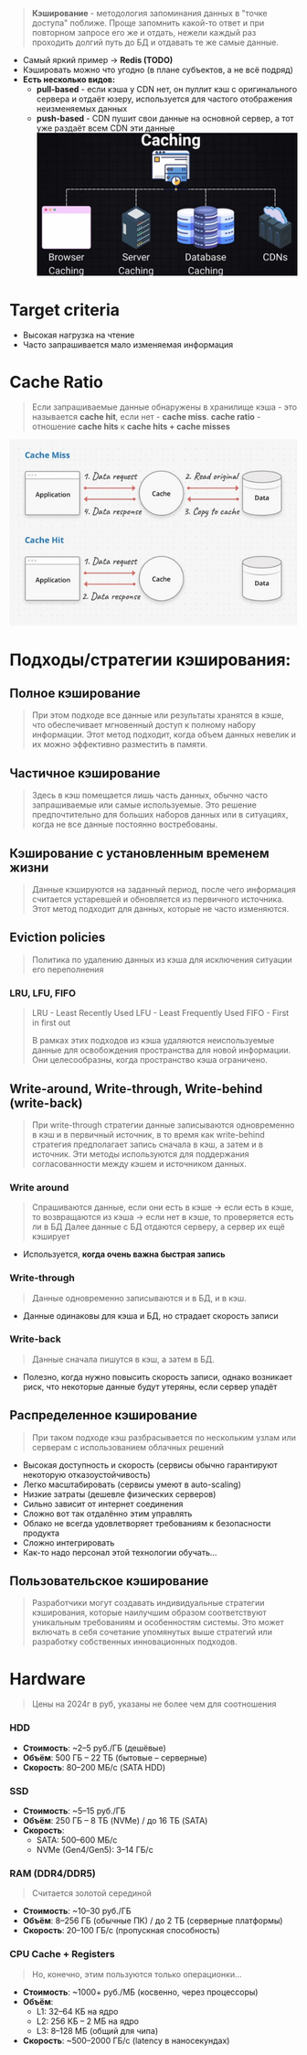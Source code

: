 > **Кэширование** - методология запоминания данных в "точке доступа" поближе.
> Проще запомнить какой-то ответ и при повторном запросе его же и отдать, нежели каждый раз проходить долгий путь до БД и отдавать те же самые данные.
* Самый яркий пример -> **Redis (TODO)**
* Кэшировать можно что угодно (в плане субъектов, а не всё подряд)
* **Есть несколько видов:**
	* **pull-based** - если кэша у CDN нет, он пуллит кэш с оригинального сервера и отдаёт юзеру, используется для частого отображения неизменяемых данных
	* **push-based** - CDN пушит свои данные на основной сервер, а тот уже раздаёт всем CDN эти данные
![Pasted image 20241026234554](image-storage/Pasted%20image%2020241026234554.png)
# Target criteria
* Высокая нагрузка на чтение
* Часто запрашивается мало изменяемая информация
# Cache Ratio
> Если запрашиваемые данные обнаружены в хранилище кэша - это называется **cache hit**, если нет - **cache miss**.
> **cache ratio** - отношение **cache hits** к **cache hits + cache misses**

![Untitled](image-storage/Untitled%202.png)
# Подходы/стратегии кэширования:
## Полное кэширование
> При этом подходе все данные или результаты хранятся в кэше, что обеспечивает мгновенный доступ к полному набору информации. Этот метод подходит, когда объем данных невелик и их можно эффективно разместить в памяти.
## Частичное кэширование
> Здесь в кэш помещается лишь часть данных, обычно часто запрашиваемые или самые используемые. Это решение предпочтительно для больших наборов данных или в ситуациях, когда не все данные постоянно востребованы.
## Кэширование с установленным временем жизни
> Данные кэшируются на заданный период, после чего информация считается устаревшей и обновляется из первичного источника. Этот метод подходит для данных, которые не часто изменяются.
## Eviction policies
> Политика по удалению данных из кэша для исключения ситуации его переполнения
### LRU, LFU, FIFO
> LRU - Least Recently Used
> LFU - Least Frequently Used
> FIFO - First in first out
> 
> В рамках этих подходов из кэша удаляются неиспользуемые данные для освобождения пространства для новой информации. Они целесообразны, когда пространство кэша ограничено.
## Write-around, Write-through, Write-behind (write-back)
> При write-through стратегии данные записываются одновременно в кэш и в первичный источник, в то время как write-behind стратегия предполагает запись сначала в кэш, а затем и в источник. Эти методы используются для поддержания согласованности между кэшем и источником данных.
### Write around
> Спрашиваются данные, если они есть в кэше 
> 	-> если есть в кэше, то возвращаются из кэша
> 	-> если нет в кэше, то проверяется есть ли в БД
> Далее данные с БД отдаются серверу, а сервер их ещё кэширует
* Используется, **когда очень важна быстрая запись**
### Write-through
> Данные одновременно записываются и в БД, и в кэш. 
* Данные одинаковы для кэша и БД, но страдает скорость записи
### Write-back
> Данные сначала пишутся в кэш, а затем в БД.
* Полезно, когда нужно повысить скорость записи, однако возникает риск, что некоторые данные будут утеряны, если сервер упадёт
## Распределенное кэширование
> При таком подходе кэш разбрасывается по нескольким узлам или серверам с использованием облачных решений
* Высокая доступность и скорость (сервисы обычно гарантируют некоторую отказоустойчивость)
* Легко масштабировать (сервисы умеют в auto-scaling)
* Низкие затраты (дешевле физических серверов)
* Сильно зависит от интернет соединения
* Сложно вот так отдалённо этим управлять
* Облако не всегда удовлетворяет требованиям к безопасности продукта
* Сложно интегрировать
* Как-то надо персонал этой технологии обучать...
## Пользовательское кэширование
> Разработчики могут создавать индивидуальные стратегии кэширования, которые наилучшим образом соответствуют уникальным требованиям и особенностям системы. Это может включать в себя сочетание упомянутых выше стратегий или разработку собственных инновационных подходов.
# Hardware
> Цены на 2024г в руб, указаны не более чем для соотношения
### HDD
- **Стоимость**: ~2–5 руб./ГБ (дешёвые)
- **Объём**: 500 ГБ – 22 ТБ (бытовые – серверные)
- **Скорость**: 80–200 МБ/с (SATA HDD)
### SSD
- **Стоимость**: ~5–15 руб./ГБ
- **Объём**: 250 ГБ – 8 ТБ (NVMe) / до 16 ТБ (SATA)
- **Скорость**:
    - SATA: 500–600 МБ/с
    - NVMe (Gen4/Gen5): 3–14 ГБ/с
### RAM (DDR4/DDR5)
> Считается золотой серединой
- **Стоимость**: ~10–30 руб./ГБ
- **Объём**: 8–256 ГБ (обычные ПК) / до 2 ТБ (серверные платформы)
- **Скорость**: 20–100 ГБ/с (пропускная способность)
### **CPU Cache + Registers**
> Но, конечно, этим пользуются только операционки...
- **Стоимость**: ~1000+ руб./МБ (косвенно, через процессоры)
- **Объём**:
    - L1: 32–64 КБ на ядро
    - L2: 256 КБ – 2 МБ на ядро
    - L3: 8–128 МБ (общий для чипа)
- **Скорость**: ~500–2000 ГБ/с (latency в наносекундах)
  
